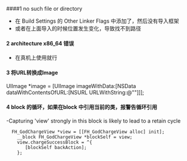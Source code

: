 ####1  no such file or directory
- 在 Build Settings 的 Other Linker Flags 中添加了，然后没有导入框架
- 或者在上面导入的时候位置发生变化，导致找不到路径

#### 2 architecture x86_64 错误
- 在真机上使用就行

#### 3 将URL转换成Image
UIImage *image = [UIImage imageWithData:[NSData dataWithContentsOfURL:[NSURL URLWithString:@""]]];     

#### 4 block 的循环，如果在block 中引用当前的类，报警告循环引用
-Capturing 'view' strongly in this block is likely to lead to a retain cycle

```
  FH_GodChargeView *view = [[FH_GodChargeView alloc] init];
    __block FH_GodChargeView *blockSelf = view;
    view.chargeSuccessBlock = ^{
       [blockSelf backAction];
    };
```